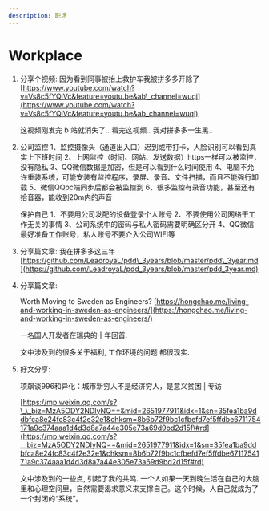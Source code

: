 ```yaml
---
description: 职场
---
```


# Workplace

1. 分享个视频: 因为看到同事被抬上救护车我被拼多多开除了 [https://www.youtube.com/watch?v=Vs8c5fYQlVc&feature=youtu.be&ab\_channel=wuqi](https://www.youtube.com/watch?v=Vs8c5fYQlVc&feature=youtu.be&ab_channel=wuqi)

   这视频刚发完 b 站就消失了.. 看完这视频.. 我对拼多多一生黑..

2. 公司监控 1、监控摄像头（通道出入口）迟到或带打卡，人脸识别可以看到真实上下班时间 2、上网监控（时间、网站、发送数据）https一样可以被监控，没有隐私 3、QQ微信数据是加密，但是可以看到什么时间使用 4、电脑不允许重装系统，可能安装有监控程序，录屏、录音、文件扫描，而且不能强行卸载 5、微信QQpc端同步后都会被监控到 6、很多监控有录音功能，甚至还有拾音器，能收到20m内的声音

   保护自己 1、不要用公司发配的设备登录个人账号 2、不要使用公司网络干工作无关的事情 3、公司系统中的密码与私人密码需要明确区分开 4、QQ微信最好准备工作账号，私人账号不要介入公司WIFI等

3. 分享篇文章: 我在拼多多这三年 [https://github.com/LeadroyaL/pdd\_3years/blob/master/pdd\_3year.md](https://github.com/LeadroyaL/pdd_3years/blob/master/pdd_3year.md)
4. 分享篇文章:

   Worth Moving to Sweden as Engineers? [https://hongchao.me/living-and-working-in-sweden-as-engineers/](https://hongchao.me/living-and-working-in-sweden-as-engineers/)

   一名国人开发者在瑞典的十年回首.

   文中涉及到的很多关于福利, 工作环境的问题 都很现实.

5. 好文分享:

   项飙谈996和异化：城市新穷人不是经济穷人，是意义贫困 \| 专访

   [https://mp.weixin.qq.com/s?\_\_biz=MzA5ODY2NDIyNQ==&mid=2651977911&idx=1&sn=35fea1ba9ddbfca8e24fc83c4f2e32e1&chksm=8b6b72f9bc1cfbefd7ef5ffdbe6711754171a9c374aaa1d4d3d8a7a44e305e73a69d9bd2d15f\#rd](https://mp.weixin.qq.com/s?__biz=MzA5ODY2NDIyNQ==&mid=2651977911&idx=1&sn=35fea1ba9ddbfca8e24fc83c4f2e32e1&chksm=8b6b72f9bc1cfbefd7ef5ffdbe6711754171a9c374aaa1d4d3d8a7a44e305e73a69d9bd2d15f#rd)

   文中涉及到的一些点, 引起了我的共鸣. 一个人如果一天到晚生活在自己的大脑里和心理空间里，自然需要渴求意义来支撑自己。这个时候，人自己就成为了一个封闭的“系统”。

